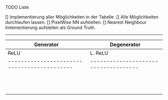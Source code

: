TODO Liste

[] Implementierung aller Möglichkeiten in der Tabelle.
[] Alle Möglichkeiten durchlaufen lassen. 
[] PixelWise NN aufstellen.
[] Nearest Neighbour Imlementierung aufstellen als Ground Truth.



--------------------------------------------------------------------------------
Generator                                  | Degenerator
-------------------------------------------|------------------------------------
ReLU | L. ReLU | Tanh | Pooling | Batch N. | ReLU | L. ReLU | Tanh | Batch N.
-------------------------------------------|------------------------------------
     |         |      |         |          |      |         |      |
     |         |      |         |          |      |         |      |
     |         |      |         |          |      |         |      |
     |         |      |         |          |      |         |      |
     |         |      |         |          |      |         |      |
     |         |      |         |          |      |         |      |
     |         |      |         |          |      |         |      |
     |         |      |         |          |      |         |      |
     |         |      |         |          |      |         |      |
     |         |      |         |          |      |         |      |
     |         |      |         |          |      |         |      |
     |         |      |         |          |      |         |      |
